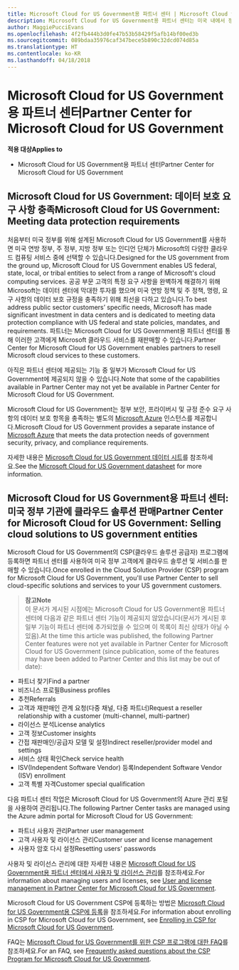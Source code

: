 ```yaml
---
title: Microsoft Cloud for US Government용 파트너 센터 | Microsoft Cloud for US Government용 파트너 센터
description: Microsoft Cloud for US Government용 파트너 센터는 미국 내에서 정부 기관과 협력하는 고객에게 Microsoft 클라우드 솔루션을 제공하려는 Microsoft 파트너를 위한 비즈니스 포털입니다.
author: MaggiePucciEvans
ms.openlocfilehash: 4f2fb444b3d0fe47b53b58429f5afb14bf00ed3b
ms.sourcegitcommit: 089bdaa35976caf347bece5b890c32dcd074d85a
ms.translationtype: HT
ms.contentlocale: ko-KR
ms.lasthandoff: 04/18/2018
---
```

# <a name="partner-center-for-microsoft-cloud-for-us-government"></a><span data-ttu-id="39fbb-103">Microsoft Cloud for US Government용 파트너 센터</span><span class="sxs-lookup"><span data-stu-id="39fbb-103">Partner Center for Microsoft Cloud for US Government</span></span>

**<span data-ttu-id="39fbb-104">적용 대상</span><span class="sxs-lookup"><span data-stu-id="39fbb-104">Applies to</span></span>**

-  <span data-ttu-id="39fbb-105">Microsoft Cloud for US Government용 파트너 센터</span><span class="sxs-lookup"><span data-stu-id="39fbb-105">Partner Center for Microsoft Cloud for US Government</span></span>

## <a name="microsoft-cloud-for-us-government-meeting-data-protection-requirements"></a><span data-ttu-id="39fbb-106">Microsoft Cloud for US Government: 데이터 보호 요구 사항 충족</span><span class="sxs-lookup"><span data-stu-id="39fbb-106">Microsoft Cloud for US Government: Meeting data protection requirements</span></span> 

<span data-ttu-id="39fbb-107">처음부터 미국 정부를 위해 설계된 Microsoft Cloud for US Government를 사용하면 미국 연방 정부, 주 정부, 지방 정부 또는 인디언 단체가 Microsoft의 다양한 클라우드 컴퓨팅 서비스 중에 선택할 수 있습니다.</span><span class="sxs-lookup"><span data-stu-id="39fbb-107">Designed for the US government from the ground up, Microsoft Cloud for US Government enables US federal, state, local, or tribal entities to select from a range of Microsoft's cloud computing services.</span></span> <span data-ttu-id="39fbb-108">공공 부문 고객의 특정 요구 사항을 완벽하게 해결하기 위해 Microsoft는 데이터 센터에 막대한 투자를 했으며 미국 연방 정책 및 주 정책, 명령, 요구 사항의 데이터 보호 규정을 충족하기 위해 최선을 다하고 있습니다.</span><span class="sxs-lookup"><span data-stu-id="39fbb-108">To best address public sector customers’ specific needs, Microsoft has made significant investment in data centers and is dedicated to meeting data protection compliance with US federal and state policies, mandates, and requirements.</span></span> <span data-ttu-id="39fbb-109">파트너는 Microsoft Cloud for US Government용 파트너 센터를 통해 이러한 고객에게 Microsoft 클라우드 서비스를 재판매할 수 있습니다.</span><span class="sxs-lookup"><span data-stu-id="39fbb-109">Partner Center for Microsoft Cloud for US Government enables partners to resell Microsoft cloud services to these customers.</span></span>

<span data-ttu-id="39fbb-110">아직은 파트너 센터에 제공되는 기능 중 일부가 Microsoft Cloud for US Government에 제공되지 않을 수 있습니다.</span><span class="sxs-lookup"><span data-stu-id="39fbb-110">Note that some of the capabilities available in Partner Center may not yet be available in Partner Center for Microsoft Cloud for US Government.</span></span>

<span data-ttu-id="39fbb-111">Microsoft Cloud for US Government는 정부 보안, 프라이버시 및 규정 준수 요구 사항의 데이터 보호 항목을 충족하는 별도의 [Microsoft Azure](https://azure.microsoft.com/en-us/overview/clouds/government/) 인스턴스를 제공합니다.</span><span class="sxs-lookup"><span data-stu-id="39fbb-111">Microsoft Cloud for US Government provides a separate instance of [Microsoft Azure](https://azure.microsoft.com/en-us/overview/clouds/government/) that meets the data protection needs of government security, privacy, and compliance requirements.</span></span> 

<span data-ttu-id="39fbb-112">자세한 내용은 [Microsoft Cloud for US Government 데이터 시트](http://download.microsoft.com/download/C/9/C/C9CA3002-DFC4-4ADA-841F-DF42AEC042FB/Microsoft_Azure_Government_Datasheet_EN_US.PDF)를 참조하세요.</span><span class="sxs-lookup"><span data-stu-id="39fbb-112">See the [Microsoft Cloud for US Government datasheet](http://download.microsoft.com/download/C/9/C/C9CA3002-DFC4-4ADA-841F-DF42AEC042FB/Microsoft_Azure_Government_Datasheet_EN_US.PDF) for more information.</span></span>

## <a name="partner-center-for-microsoft-cloud-for-us-government-selling-cloud-solutions-to-us-government-entities"></a><span data-ttu-id="39fbb-113">Microsoft Cloud for US Government용 파트너 센터: 미국 정부 기관에 클라우드 솔루션 판매</span><span class="sxs-lookup"><span data-stu-id="39fbb-113">Partner Center for Microsoft Cloud for US Government: Selling cloud solutions to US government entities</span></span>

<span data-ttu-id="39fbb-114">Microsoft Cloud for US Government의 CSP(클라우드 솔루션 공급자) 프로그램에 등록하면 파트너 센터를 사용하여 미국 정부 고객에게 클라우드 솔루션 및 서비스를 판매할 수 있습니다.</span><span class="sxs-lookup"><span data-stu-id="39fbb-114">Once enrolled in the Cloud Solution Provider (CSP) program for Microsoft Cloud for US Government, you'll use Partner Center to sell cloud-specific solutions and services to your US government customers.</span></span> 

>**<span data-ttu-id="39fbb-115">참고</span><span class="sxs-lookup"><span data-stu-id="39fbb-115">Note</span></span>**<br>
<span data-ttu-id="39fbb-116">이 문서가 게시된 시점에는 Microsoft Cloud for US Government용 파트너 센터에 다음과 같은 파트너 센터 기능이 제공되지 않았습니다(문서가 게시된 후 일부 기능이 파트너 센터에 추가되었을 수 있으며 이 목록이 최신 상태가 아닐 수 있음).</span><span class="sxs-lookup"><span data-stu-id="39fbb-116">At the time this article was published, the following Partner Center features were not yet available in Partner Center for Microsoft Cloud for US Government (since publication, some of the features may have been added to Partner Center and this list may be out of date):</span></span>

- <span data-ttu-id="39fbb-117">파트너 찾기</span><span class="sxs-lookup"><span data-stu-id="39fbb-117">Find a partner</span></span>
- <span data-ttu-id="39fbb-118">비즈니스 프로필</span><span class="sxs-lookup"><span data-stu-id="39fbb-118">Business profiles</span></span>
- <span data-ttu-id="39fbb-119">추천</span><span class="sxs-lookup"><span data-stu-id="39fbb-119">Referrals</span></span>
- <span data-ttu-id="39fbb-120">고객과 재판매인 관계 요청(다중 채널, 다중 파트너)</span><span class="sxs-lookup"><span data-stu-id="39fbb-120">Request a reseller relationship with a customer (multi-channel, multi-partner)</span></span>
- <span data-ttu-id="39fbb-121">라이선스 분석</span><span class="sxs-lookup"><span data-stu-id="39fbb-121">License analytics</span></span>
- <span data-ttu-id="39fbb-122">고객 정보</span><span class="sxs-lookup"><span data-stu-id="39fbb-122">Customer insights</span></span>
- <span data-ttu-id="39fbb-123">간접 재판매인/공급자 모델 및 설정</span><span class="sxs-lookup"><span data-stu-id="39fbb-123">Indirect reseller/provider model and settings</span></span>
- <span data-ttu-id="39fbb-124">서비스 상태 확인</span><span class="sxs-lookup"><span data-stu-id="39fbb-124">Check service health</span></span>
- <span data-ttu-id="39fbb-125">ISV(Independent Software Vendor) 등록</span><span class="sxs-lookup"><span data-stu-id="39fbb-125">Independent Software Vendor (ISV) enrollment</span></span>
- <span data-ttu-id="39fbb-126">고객 특별 자격</span><span class="sxs-lookup"><span data-stu-id="39fbb-126">Customer special qualification</span></span>

<span data-ttu-id="39fbb-127">다음 파트너 센터 작업은 Microsoft Cloud for US Government의 Azure 관리 포털을 사용하여 관리됩니다.</span><span class="sxs-lookup"><span data-stu-id="39fbb-127">The following Partner Center tasks are managed using the Azure admin portal for Microsoft Cloud for US Government:</span></span> 

-   <span data-ttu-id="39fbb-128">파트너 사용자 관리</span><span class="sxs-lookup"><span data-stu-id="39fbb-128">Partner user management</span></span>
-   <span data-ttu-id="39fbb-129">고객 사용자 및 라이선스 관리</span><span class="sxs-lookup"><span data-stu-id="39fbb-129">Customer user and license management</span></span>
-   <span data-ttu-id="39fbb-130">사용자 암호 다시 설정</span><span class="sxs-lookup"><span data-stu-id="39fbb-130">Resetting users' passwords</span></span>

<span data-ttu-id="39fbb-131">사용자 및 라이선스 관리에 대한 자세한 내용은 [Microsoft Cloud for US Government용 파트너 센터에서 사용자 및 라이선스 관리](user-management-in-partner-center-for-microsoft-us-govt-cloud.md)를 참조하세요.</span><span class="sxs-lookup"><span data-stu-id="39fbb-131">For information about managing users and licenses, see [User and license management in Partner Center for Microsoft Cloud for US Government](user-management-in-partner-center-for-microsoft-us-govt-cloud.md).</span></span>

<span data-ttu-id="39fbb-132">Microsoft Cloud for US Government CSP에 등록하는 방법은 [Microsoft Cloud for US Government용 CSP에 등록](enroll-in-csp-for-microsoft-us-govt-cloud.md)을 참조하세요.</span><span class="sxs-lookup"><span data-stu-id="39fbb-132">For information about enrolling in CSP for Microsoft Cloud for US Government, see [Enrolling in CSP for Microsoft Cloud for US Government](enroll-in-csp-for-microsoft-us-govt-cloud.md).</span></span>

<span data-ttu-id="39fbb-133">FAQ는 [Microsoft Cloud for US Government를 위한 CSP 프로그램에 대한 FAQ](faq-for-us-govt-cloud.md)를 참조하세요.</span><span class="sxs-lookup"><span data-stu-id="39fbb-133">For an FAQ, see [Frequently asked questions about the CSP Program for Microsoft Cloud for US Government](faq-for-us-govt-cloud.md).</span></span>